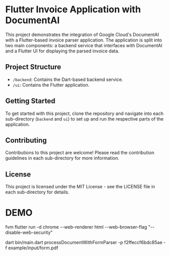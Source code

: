 # Flutter Invoice Application with DocumentAI

This project demonstrates the integration of Google Cloud's DocumentAI with a Flutter-based invoice parser application. The application is split into two main components: a backend service that interfaces with DocumentAI and a Flutter UI for displaying the parsed invoice data.

## Project Structure
- `/backend`: Contains the Dart-based backend service.
- `/ui`: Contains the Flutter application.

## Getting Started
To get started with this project, clone the repository and navigate into each sub-directory (`backend` and `ui`) to set up and run the respective parts of the application.

## Contributing
Contributions to this project are welcome! Please read the contribution guidelines in each sub-directory for more information.

## License
This project is licensed under the MIT License - see the LICENSE file in each sub-directory for details.



# DEMO 

fvm flutter run -d chrome --web-renderer html --web-browser-flag "--disable-web-security" 

dart bin/main.dart processDocumentWithFormParser -p f2ffeccf6bdc85ae -f example/input/form.pdf